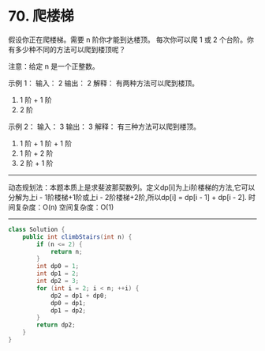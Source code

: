 # 70. 爬楼梯

假设你正在爬楼梯。需要 n 阶你才能到达楼顶。
每次你可以爬 1 或 2 个台阶。你有多少种不同的方法可以爬到楼顶呢？

注意：给定 n 是一个正整数。

示例 1：
输入： 2
输出： 2
解释： 有两种方法可以爬到楼顶。
1.  1 阶 + 1 阶
2.  2 阶

示例 2：
输入： 3
输出： 3
解释： 有三种方法可以爬到楼顶。
1.  1 阶 + 1 阶 + 1 阶
2.  1 阶 + 2 阶
3.  2 阶 + 1 阶

---

动态规划法：本题本质上是求斐波那契数列。定义dp[i]为上i阶楼梯的方法,它可以分解为上i - 1阶楼梯+1阶或上i - 2阶楼梯+2阶,所以dp[i] = dp[i - 1] + dp[i - 2].
时间复杂度：O(n) 空间复杂度：O(1)  

---

```java
class Solution {
    public int climbStairs(int n) {
        if (n <= 2) {
            return n;
        }
        int dp0 = 1;
        int dp1 = 2;
        int dp2 = 3;
        for (int i = 2; i < n; ++i) {
            dp2 = dp1 + dp0;
            dp0 = dp1;
            dp1 = dp2;
        }
        return dp2;
    }
}
```
